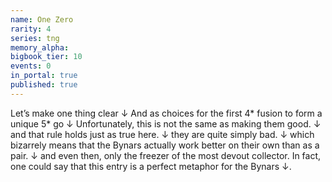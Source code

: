 ```yaml
---
name: One Zero
rarity: 4
series: tng
memory_alpha:
bigbook_tier: 10
events: 0
in_portal: true
published: true
---
```


Let’s make one thing clear ↓ And as choices for the first 4* fusion to form a unique 5* go ↓ Unfortunately, this is not the same as making them good. ↓ and that rule holds just as true here. ↓ they are quite simply bad. ↓ which bizarrely means that the Bynars actually work better on their own than as a pair. ↓ and even then, only the freezer of the most devout collector. In fact, one could say that this entry is a perfect metaphor for the Bynars ↓.
